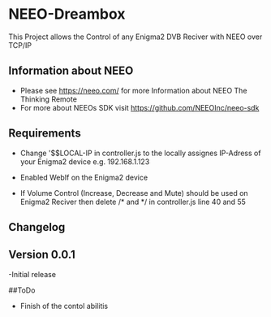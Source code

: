# NEEO-Dreambox
This Project allows the Control of any Enigma2 DVB Reciver with NEEO over TCP/IP

## Information about NEEO
- Please see https://neeo.com/ for more Information about NEEO The Thinking Remote
- For more about NEEOs SDK visit https://github.com/NEEOInc/neeo-sdk

## Requirements
- Change '$$LOCAL-IP in controller.js to the locally assignes IP-Adress of your Enigma2 device e.g. 192.168.1.123
- Enabled WebIf on the Enigma2 device

- If Volume Control (Increase, Decrease and Mute) should be used on Enigma2 Reciver then delete /* and */ in controller.js line 40 and 55

## Changelog
## Version 0.0.1
-Initial release

##ToDo
- Finish of the contol abilitis